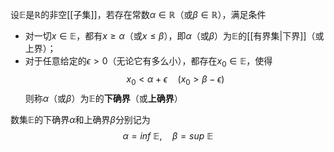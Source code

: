 设$\mathbb E$是$\mathbb R$的非空[[子集]]，若存在常数$\alpha\in\mathbb R$（或$\beta\in\mathbb R$），满足条件
- 对一切$x\in\mathbb E$，都有$x\ge\alpha$（或$x\le\beta$），即$\alpha$（或$\beta$）为$\mathbb E$的[[有界集|下界]]（或上界）；
- 对于任意给定的$\epsilon>0$（无论它有多么小），都存在$x_0\in\mathbb E$，使得
$$x_0<\alpha+\epsilon\quad(x_0>\beta-\epsilon)$$
则称$\alpha$（或$\beta$）为$\mathbb E$的**下确界**（或**上确界**）

数集$\mathbb E$的下确界$\alpha$和上确界$\beta$分别记为
$$\alpha=inf\ \mathbb E,\quad\beta=sup\ \mathbb E$$